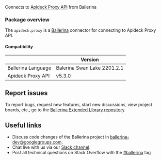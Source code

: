 
Connects to [Apideck Proxy API](https://www.apideck.com/lead-api) from Ballerina

### Package overview

The `apideck.proxy` is a [Ballerina](https://ballerina.io/) connector for connecting to Apideck Proxy API.

#### Compatibility
|                       | Version                  |
|-----------------------|--------------------------|
| Ballerina Language    | Balerina Swan Lake 2201.2.1|
| Apideck Proxy API     | v5.3.0                   |

## Report issues
To report bugs, request new features, start new discussions, view project boards, etc., go to the [Ballerina Extended Library repository](https://github.com/ballerina-platform/ballerina-extended-library)

## Useful links
- Discuss code changes of the Ballerina project in [ballerina-dev@googlegroups.com](mailto:ballerina-dev@googlegroups.com).
- Chat live with us via our [Slack channel](https://ballerina.io/community/slack/).
- Post all technical questions on Stack Overflow with the [#ballerina](https://stackoverflow.com/questions/tagged/ballerina) tag
